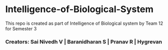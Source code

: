 # Intelligence-of-Biological-System
This repo is created as part of Intelligence of Biological system by Team 12 for Semester 3

### Creators: Sai Nivedh V | Baranidharan S | Pranav R | Hygrevan


